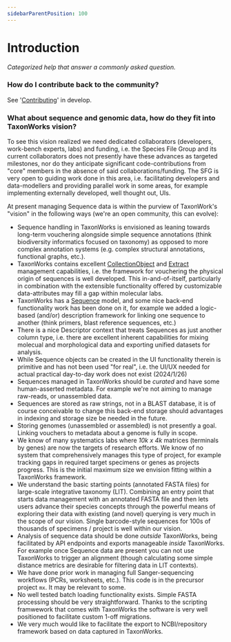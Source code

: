 ```yaml
---
sidebarParentPosition: 100
---
```


# Introduction

_Categorized help that answer a commonly asked question._

### How do I contribute back to the community?
See '[Contributing](/develop/Contributing)' in develop.

### What about sequence and genomic data, how do they fit into TaxonWorks vision? 

To see this vision realized we need dedicated collaborators (developers, work-bench experts, labs) and funding, i.e. the Species File Group and its current collaborators does not presently have these advances as targeted milestones, nor do they anticipate significant code-contributions from "core" members in the absence of said collaborations/funding. The SFG is very open to guiding work done in this area, i.e. facilitating developers and data-modellers and providing parallel work in some areas, for example implementing externally developed, well thought out, UIs.

At present managing Sequence data is within the purview of TaxonWork's "vision" in the following ways (we're an open community, this can evolve):
* Sequence handling in TaxonWorks is envisioned as leaning towards long-term vouchering alongside simple sequence annotations (think biodiversity informatics focused on taxonomy) as opposed to more complex annotation systems (e.g. complex structural annotations, functional graphs, etc.).
* TaxonWorks contains excellent [CollectionObject](/develop/Data/models#sequence) and [Extract](/develop/Data/models#extract) management capabilities, i.e. the framework for vouchering the physical origin of sequences is well developed. This in-and-of-itself, particularly in combination with the extensible functionality offered by customizable data-attributes may fill a gap within molecular labs.
* TaxonWorks has a [Sequence](/develop/Data/models#sequence) model, and some nice back-end functionality work has been done on it, for example we added a logic-based (and/or) description framework for linking one sequence to another (think primers, blast reference sequences, etc.)
* There is a nice Descriptor context that treats Sequences as just another column type, i.e. there are excellent inherent capabilities for mixing molecual and morphological data and exporting unified datasets for analysis.
* While Sequence objects can be created in the UI functionality therein is primitive and has not been used "for real", i.e. the UI/UX needed for actual practical day-to-day work does not exist (2024/1/26)
* Sequences managed in TaxonWorks should be _curated_ and have some human-asserted metadata. For example we're not aiming to manage raw-reads, or unassembled data.
* Sequences are stored as raw strings, not in a BLAST database, it is of course conceivable to change this back-end storage should advantages in indexing and storage size be needed in the future.
* Storing genomes (unassembled or assembled) is not presently a goal. Linking vouchers to metadata about a genome is fully in scope.
* We know of many systematics labs where *10k x 4k* matrices (terminals by genes) are now the targets of research efforts. We know of no system that comprehensively manages this type of project, for example tracking gaps in required target specimens or genes as projects progress. This is the initial maximum size we envision fitting within a TaxonWorks framework.
* We understand the basic starting points (annotated FASTA files) for large-scale integrative taxonomy (LIT). Combining an entry point that starts data management with an annotated FASTA file and then lets users advance their species concepts through the powerful means of exploring their data with existing (and novel) querying is very much in the scope of our vision. Single barcode-style sequences for 100s of thousands of specimens / project is well within our vision.
* Analysis of sequence data should be done _outside_ TaxonWorks, being facilitated by API endpoints and exports manageable _inside_ TaxonWorks.  For example once Sequence data are present you can not use TaxonWorks to trigger an alignment (though calculating some simple distance metrics are desirable for filtering data in LIT contexts). 
* We have done prior work in managing full Sanger-sequencing workflows (PCRs, worksheets, etc.). This code is in the precursor project `mx`.  It may be relevant to some.
* No well tested batch loading functionality exists. Simple FASTA processing should be very straightforward.  Thanks to the scripting framwework that comes with TaxonWorks the software is very well positioned to facilitate custom 1-off migrations.
* We very much would like to facilitate the export to NCBI/repository framework based on data captured in TaxonWorks. 

